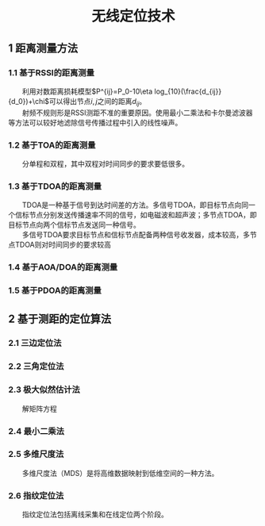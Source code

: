 # <center>无线定位技术</center>

## 1 距离测量方法
### 1.1 基于RSSI的距离测量
&emsp;&emsp;利用对数距离损耗模型$P^{ij}=P_0-10\eta log_{10}(\frac{d_{ij}}{d_0})+\chi$可以得出节点$i,j$之间的距离$d_{ij}$。<br>
&emsp;&emsp;射频不规则形是RSSI测距不准的重要原因。使用最小二乘法和卡尔曼滤波器等方法可以较好地滤除信号传播过程中引入的线性噪声。

### 1.2 基于TOA的距离测量
&emsp;&emsp;分单程和双程，其中双程对时间同步的要求要低很多。

### 1.3 基于TDOA的距离测量
&emsp;&emsp;TDOA是一种基于信号到达时间差的方法。多信号TDOA，即目标节点向同一个信标节点分别发送传播速率不同的信号，如电磁波和超声波；多节点TDOA，即目标节点向两个信标节点发送同一种信号。<br>
&emsp;&emsp;多信号TDOA要求目标节点和信标节点配备两种信号收发器，成本较高，多节点TDOA则对时间同步的要求较高

### 1.4 基于AOA/DOA的距离测量

### 1.5 基于PDOA的距离测量

## 2 基于测距的定位算法
### 2.1 三边定位法

### 2.2 三角定位法

### 2.3 极大似然估计法
&emsp;&emsp;解矩阵方程

### 2.4 最小二乘法

### 2.5 多维尺度法
&emsp;&emsp;多维尺度法（MDS）是将高维数据映射到低维空间的一种方法。

### 2.6 指纹定位法
&emsp;&emsp;指纹定位法包括离线采集和在线定位两个阶段。